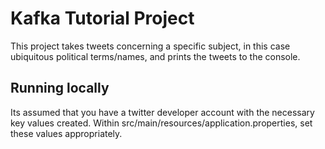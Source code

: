 # Kafka Tutorial Project
This project takes tweets concerning a specific subject, in this case ubiquitous political terms/names, and prints the tweets to the console.

## Running locally
Its assumed that you have a twitter developer account with the necessary key values created.  Within src/main/resources/application.properties, set these values appropriately.